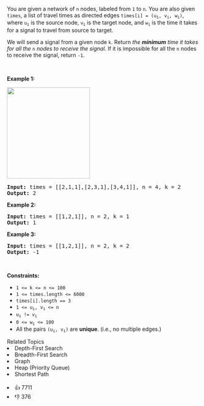 <p>You are given a network of <code>n</code> nodes, labeled from <code>1</code> to <code>n</code>. You are also given <code>times</code>, a list of travel times as directed edges <code>times[i] = (u<sub>i</sub>, v<sub>i</sub>, w<sub>i</sub>)</code>, where <code>u<sub>i</sub></code> is the source node, <code>v<sub>i</sub></code> is the target node, and <code>w<sub>i</sub></code> is the time it takes for a signal to travel from source to target.</p>

<p>We will send a signal from a given node <code>k</code>. Return <em>the <strong>minimum</strong> time it takes for all the</em> <code>n</code> <em>nodes to receive the signal</em>. If it is impossible for all the <code>n</code> nodes to receive the signal, return <code>-1</code>.</p>

<p>&nbsp;</p> 
<p><strong class="example">Example 1:</strong></p> 
<img alt="" src="https://assets.leetcode.com/uploads/2019/05/23/931_example_1.png" style="width: 217px; height: 239px;" /> 
<pre>
<strong>Input:</strong> times = [[2,1,1],[2,3,1],[3,4,1]], n = 4, k = 2
<strong>Output:</strong> 2
</pre>

<p><strong class="example">Example 2:</strong></p>

<pre>
<strong>Input:</strong> times = [[1,2,1]], n = 2, k = 1
<strong>Output:</strong> 1
</pre>

<p><strong class="example">Example 3:</strong></p>

<pre>
<strong>Input:</strong> times = [[1,2,1]], n = 2, k = 2
<strong>Output:</strong> -1
</pre>

<p>&nbsp;</p> 
<p><strong>Constraints:</strong></p>

<ul> 
 <li><code>1 &lt;= k &lt;= n &lt;= 100</code></li> 
 <li><code>1 &lt;= times.length &lt;= 6000</code></li> 
 <li><code>times[i].length == 3</code></li> 
 <li><code>1 &lt;= u<sub>i</sub>, v<sub>i</sub> &lt;= n</code></li> 
 <li><code>u<sub>i</sub> != v<sub>i</sub></code></li> 
 <li><code>0 &lt;= w<sub>i</sub> &lt;= 100</code></li> 
 <li>All the pairs <code>(u<sub>i</sub>, v<sub>i</sub>)</code> are <strong>unique</strong>. (i.e., no multiple edges.)</li> 
</ul>

<div><div>Related Topics</div><div><li>Depth-First Search</li><li>Breadth-First Search</li><li>Graph</li><li>Heap (Priority Queue)</li><li>Shortest Path</li></div></div><br><div><li>👍 7711</li><li>👎 376</li></div>